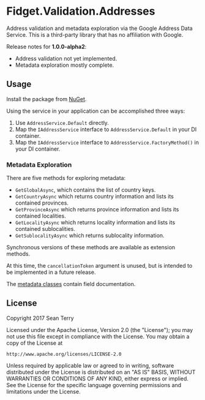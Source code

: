 # Fidget.Validation.Addresses
Address validation and metadata exploration via the Google Address Data Service.
This is a third-party library that has no affiliation with Google.

Release notes for **1.0.0-alpha2**:
- Address validation not yet implemented.
- Metadata exploration mostly complete.

## Usage
Install the package from [NuGet](https://www.nuget.org/packages/Fidget.Validation.Addresses/).

Using the service in your application can be accomplished three ways:
1. Use `AddressService.Default` directly.
2. Map the `IAddressService` interface to `AddressService.Default` in your DI container.
3. Map the `IAddressService` interface to `AddressService.FactoryMethod()` in your DI container.

### Metadata Exploration
There are five methods for exploring metadata:
- `GetGlobalAsync`, which contains the list of country keys.
- `GetCountryAsync` which returns country information and lists its contained provinces.
- `GetProvinceAsync` which returns province information and lists its contained localities.
- `GetLocalityAsync` which returns locality information and lists its contained sublocalities.
- `GetSublocalityAsync` which returns sublocality information.

Synchronous versions of these methods are available as extension methods.

At this time, the `cancellationToken` argument is unused, but is intended to be implemented in a future release.

The [metadata classes](https://github.com/seanterry42/Fidget.Validation.Addresses/tree/master/src/Metadata) contain
field documentation.

## License
Copyright 2017 Sean Terry

Licensed under the Apache License, Version 2.0 (the "License");
you may not use this file except in compliance with the License.
You may obtain a copy of the License at

    http://www.apache.org/licenses/LICENSE-2.0

Unless required by applicable law or agreed to in writing, software
distributed under the License is distributed on an "AS IS" BASIS,
WITHOUT WARRANTIES OR CONDITIONS OF ANY KIND, either express or implied.
See the License for the specific language governing permissions and
limitations under the License.